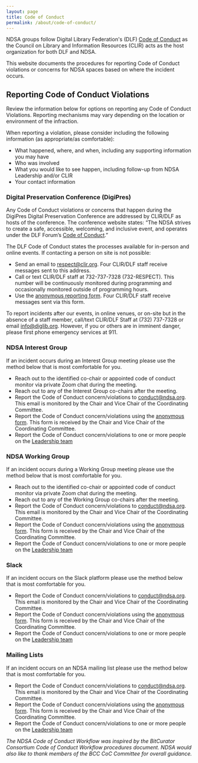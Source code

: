 ```yaml
---
layout: page
title: Code of Conduct
permalink: /about/code-of-conduct/
---
```


NDSA groups follow Digital Library Federation's (DLF) [Code of Conduct](https://www.diglib.org/about/code-of-conduct/) as the Council on Library and Information Resources (CLIR) acts as the host organization for both DLF and NDSA.  

This website documents the procedures for reporting Code of Conduct violations or concerns for NDSA spaces based on where the incident occurs. 


## Reporting Code of Conduct Violations
Review the information below for options on reporting any Code of Conduct Violations.  Reporting mechanisms may vary depending on the location or environment of the infraction.  

When reporting a violation, please consider including the following information (as appropriate/as comfortable):
- What happened, where, and when, including any supporting information you may have
- Who was involved
- What you would like to see happen, including follow-up from NDSA Leadership and/or CLIR
- Your contact information


### Digital Preservation Conference (DigiPres)
Any Code of Conduct violations or concerns that happen during the DigiPres Digital Preservation Conference are addressed by CLIR/DLF as hosts of the conference.  The conference website states: “The NDSA strives to create a safe, accessible, welcoming, and inclusive event, and operates under the DLF Forum’s [Code of Conduct](https://www.diglib.org/about/code-of-conduct/).”

The DLF Code of Conduct states the processes available for in-person and online events.  If contacting a person on site is not possible:
- Send an email to respect@clir.org. Four CLIR/DLF staff receive messages sent to this address.
- Call or text CLIR/DLF staff at 732-737-7328 (732-RESPECT). This number will be continuously monitored during programming and occasionally monitored outside of programming hours.
- Use the [anonymous reporting form](https://www.diglib.org/dlf-code-of-conduct-reporting-form/). Four CLIR/DLF staff receive messages sent via this form.

To report incidents after our events, in online venues, or on-site but in the absence of a staff member, call/text CLIR/DLF Staff at (732) 737-7328 or email info@diglib.org. However, if you or others are in imminent danger, please first phone emergency services at 911.


### NDSA Interest Group
If an incident occurs during an Interest Group meeting please use the method below that is most comfortable for you. 
- Reach out to the identified co-chair or appointed code of conduct monitor via private Zoom chat during the meeting.
- Reach out to any of the Interest Group co-chairs after the meeting.
- Report the Code of Conduct concern/violations to conduct@ndsa.org. This email is monitored by the Chair and Vice Chair of the Coordinating Committee.
- Report the Code of Conduct concern/violations using the [anonymous form](https://forms.gle/73TPEDDfUjSd3aXC6).  This form is received by the Chair and Vice Chair of the Coordinating Committee.
- Report the Code of Conduct concern/violations to one or more people on the [Leadership team](https://ndsa.org/about/leadership/)


### NDSA Working Group
If an incident occurs during a Working Group meeting please use the method below that is most comfortable for you. 
- Reach out to the identified co-chair or appointed code of conduct monitor via private Zoom chat during the meeting.
- Reach out to any of the Working Group co-chairs after the meeting.
- Report the Code of Conduct concern/violations to conduct@ndsa.org. This email is monitored by the Chair and Vice Chair of the Coordinating Committee.
- Report the Code of Conduct concern/violations using the [anonymous form](https://forms.gle/73TPEDDfUjSd3aXC6).  This form is received by the Chair and Vice Chair of the Coordinating Committee.
- Report the Code of Conduct concern/violations to one or more people on the [Leadership team](https://ndsa.org/about/leadership/)


### Slack
If an incident occurs on the Slack platform please use the method below that is most comfortable for you. 
- Report the Code of Conduct concern/violations to conduct@ndsa.org. This email is monitored by the Chair and Vice Chair of the Coordinating Committee. 
- Report the Code of Conduct concern/violations using the [anonymous form](https://forms.gle/73TPEDDfUjSd3aXC6).  This form is received by the Chair and Vice Chair of the Coordinating Committee.
- Report the Code of Conduct concern/violations to one or more people on the [Leadership team](https://ndsa.org/about/leadership/)


### Mailing Lists
If an incident occurs on an NDSA mailing list please use the method below that is most comfortable for you. 
- Report the Code of Conduct concern/violations to conduct@ndsa.org. This email is monitored by the Chair and Vice Chair of the Coordinating Committee.
- Report the Code of Conduct concern/violations using the [anonymous form](https://forms.gle/73TPEDDfUjSd3aXC6).  This form is received by the Chair and Vice Chair of the Coordinating Committee.
- Report the Code of Conduct concern/violations to one or more people on the [Leadership team](https://ndsa.org/about/leadership/)


*The NDSA Code of Conduct Workflow was inspired by the BitCurator Consortium Code of Conduct Workflow procedures document. NDSA would also like to thank members of the BCC CoC Committee for overall guidance.* 